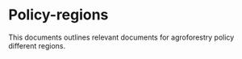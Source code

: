 # Policy-regions

This documents outlines relevant documents for agroforestry policy different regions. 

